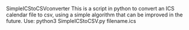 SimpleICStoCSVconverter
This is a script in python to convert an ICS calendar file to csv, using a simple algorithm that can be improved in the future.
Use:
  python3 SimpleICStoCSV.py filename.ics

